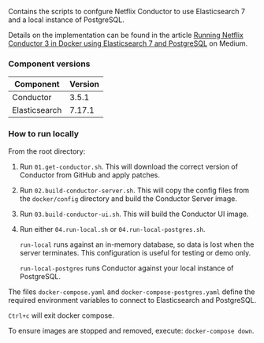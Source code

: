 Contains the scripts to confgure Netflix Conductor to use Elasticsearch 7 and a local instance of PostgreSQL. 

Details on the implementation can be found in the article [Running Netflix Conductor 3 in Docker using Elasticsearch 7 and PostgreSQL](https://betterprogramming.pub/running-netflix-conductor-3-in-docker-using-elasticsearch-7-and-postgresql-b415988dd74a) on Medium.

### Component versions

| Component | Version |
|--|--|
| Conductor | 3.5.1 |
| Elasticsearch | 7.17.1 |

### How to run locally

From the root directory:

1. Run `01.get-conductor.sh`. This will download the correct version of Conductor from GitHub and apply patches.
2. Run `02.build-conductor-server.sh`. This will copy the config files from the `docker/config` directory and build the Conductor Server image.
3. Run `03.build-conductor-ui.sh`. This will build the Conductor UI image.
4. Run either `04.run-local.sh` or `04.run-local-postgres.sh`.
      
   `run-local` runs against an in-memory database, so data is lost when the server terminates. This configuration is useful for testing or demo only.

   `run-local-postgres` runs Conductor against your local instance of PostgreSQL.

The files `docker-compose.yaml` and `docker-compose-postgres.yaml` define the required environment variables to connect to Elasticsearch and PostgreSQL.

`Ctrl+c` will exit docker compose.

To ensure images are stopped and removed, execute: `docker-compose down`.
